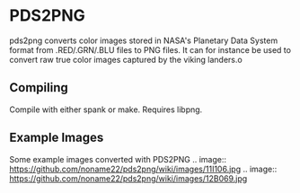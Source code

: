 PDS2PNG
=======
pds2png converts color images stored in NASA's Planetary Data System format from .RED/.GRN/.BLU files to PNG files. It can for instance be used to convert raw true color images captured by the viking landers.o

Compiling
---------
Compile with either spank or make. Requires libpng.

Example Images
--------------
Some example images converted with PDS2PNG
.. image:: https://github.com/noname22/pds2png/wiki/images/11I106.jpg
.. image:: https://github.com/noname22/pds2png/wiki/images/12B069.jpg
